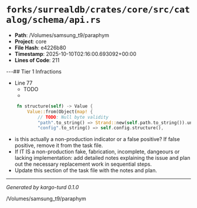 # `forks/surrealdb/crates/core/src/catalog/schema/api.rs`

- **Path**: /Volumes/samsung_t9/paraphym
- **Project**: core
- **File Hash**: e4226b80  
- **Timestamp**: 2025-10-10T02:16:00.693092+00:00  
- **Lines of Code**: 211

---## Tier 1 Infractions 


- Line 77
  - TODO
  - 

```rust
	fn structure(self) -> Value {
		Value::from(Object(map! {
			// TODO: Null byte validity
			"path".to_string() => Strand::new(self.path.to_string()).unwrap().into(),
			"config".to_string() => self.config.structure(),
```

- is this actually a non-production indicator or a false positive? If false positive, remove it from the task file.
- If IT IS a non-production fake, fabrication, incomplete, dangeours or lacking implementation: add detailed notes explaining the issue and plan out the necessary replacement work in sequential steps. 
- Update this section of the task file with the notes and plan.

---

*Generated by kargo-turd 0.1.0*

/Volumes/samsung_t9/paraphym